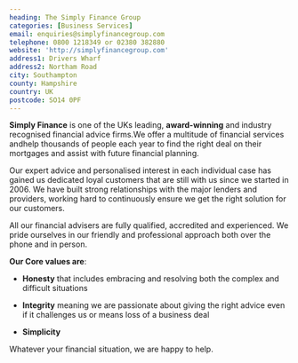 ```yaml
---
heading: The Simply Finance Group
categories: [Business Services]
email: enquiries@simplyfinancegroup.com
telephone: 0800 1218349 or 02380 382880
website: 'http://simplyfinancegroup.com'
address1: Drivers Wharf
address2: Northam Road
city: Southampton
county: Hampshire
country: UK
postcode: SO14 0PF
---
```

**Simply Finance** is one of the UKs leading, **award-winning** and industry recognised financial advice firms.We offer a multitude of financial services andhelp thousands of people each year to find the right deal on their mortgages and assist with future financial planning.

Our expert advice and personalised interest in each individual case has gained us dedicated loyal customers that are still with us since we started in 2006. We have built strong relationships with the major lenders and providers, working hard to continuously ensure we get the right solution for our customers.

All our financial advisers are fully qualified, accredited and experienced. We pride ourselves in our friendly and professional approach both over the phone and in person.

**Our Core values are**:

- **Honesty** that includes embracing and resolving both the complex and difficult situations

- **Integrity** meaning we are passionate about giving the right advice even if it challenges us or means loss of a business deal

- **Simplicity**

Whatever your financial situation, we are happy to help.
